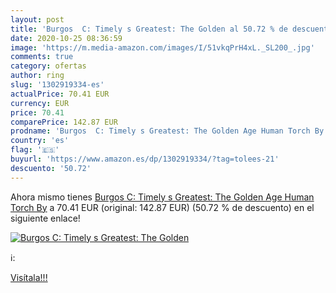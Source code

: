 ```yaml
---
layout: post
title: 'Burgos  C: Timely s Greatest: The Golden al 50.72 % de descuento'
date: 2020-10-25 08:36:59
image: 'https://m.media-amazon.com/images/I/51vkqPrH4xL._SL200_.jpg'
comments: true
category: ofertas
author: ring
slug: '1302919334-es'
actualPrice: 70.41 EUR
currency: EUR
price: 70.41
comparePrice: 142.87 EUR
prodname: 'Burgos  C: Timely s Greatest: The Golden Age Human Torch By'
country: 'es'
flag: '🇪🇸'
buyurl: 'https://www.amazon.es/dp/1302919334/?tag=tolees-21'
descuento: '50.72'
---
```


Ahora mismo tienes [Burgos  C: Timely s Greatest: The Golden Age Human Torch By](https://www.amazon.es/dp/1302919334/?tag=tolees-21) a 70.41 EUR (original: 142.87 EUR) (50.72 %  de descuento) en el siguiente enlace!

[![Burgos  C: Timely s Greatest: The Golden](https://m.media-amazon.com/images/I/51vkqPrH4xL._SL200_.jpg)](https://www.amazon.es/dp/1302919334/?tag=tolees-21)

ℹ️:


[Visítala!!!](https://www.amazon.es/dp/1302919334/?tag=tolees-21)
